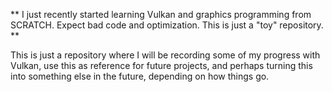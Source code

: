 ** I just recently started learning Vulkan and graphics programming from SCRATCH. Expect bad code and optimization. This is just a "toy" repository. **

This is just a repository where I will be recording some of my progress with Vulkan, use this as reference for future projects, and perhaps turning this into something else in the future, depending on how things go.
